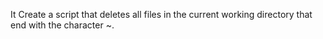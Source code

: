 It Create a script that deletes all files in the current working directory that end with the character ~.
